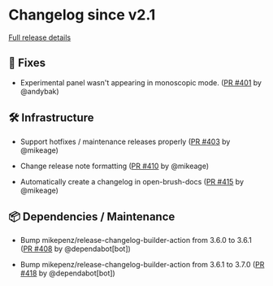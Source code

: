 # Changelog since v2.1

[Full release details](https://github.com/icosa-gallery/open-brush/compare/v2.1...618ff6d72af133967b52b62a53914ac650b9b528)

## 🐛 Fixes

- Experimental panel wasn't appearing in monoscopic mode. ([PR #401](https://github.com/icosa-gallery/open-brush/pull/401) by @andybak)


## 🛠️ Infrastructure

- Support hotfixes / maintenance releases properly ([PR #403](https://github.com/icosa-gallery/open-brush/pull/403) by @mikeage)

- Change release note formatting ([PR #410](https://github.com/icosa-gallery/open-brush/pull/410) by @mikeage)

- Automatically create a changelog in open-brush-docs ([PR #415](https://github.com/icosa-gallery/open-brush/pull/415) by @mikeage)


## 📦 Dependencies / Maintenance

- Bump mikepenz/release-changelog-builder-action from 3.6.0 to 3.6.1 ([PR #408](https://github.com/icosa-gallery/open-brush/pull/408) by @dependabot[bot])

- Bump mikepenz/release-changelog-builder-action from 3.6.1 to 3.7.0 ([PR #418](https://github.com/icosa-gallery/open-brush/pull/418) by @dependabot[bot])





